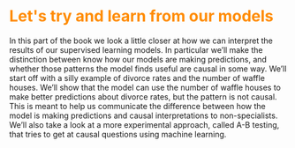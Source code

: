 # <font color="darkorange">Let's try and learn from our models</font>

In this part of the book we look a little closer at how we can interpret the results of our supervised learning models. In particular we’ll make the distinction between know how our models are making predictions, and whether those patterns the model finds useful are causal in some way. We’ll start off with a silly example of divorce rates and the number of waffle houses. We’ll show that the model can use the number of waffle houses to make better predictions about divorce rates, but the pattern is not causal. This is meant to help us communicate the difference between how the model is making predictions and causal interpretations to non-specialists. We’ll also take a look at a more experimental approach, called A-B testing, that tries to get at causal questions using machine learning. 